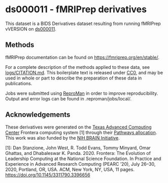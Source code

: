 # ds000011 - fMRIPrep derivatives

This dataset is a BIDS Derivatives dataset resulting from running fMRIPrep vVERSION on [ds000011](https://openneuro.org/datasets/ds000011).

## Methods

fMRIPrep documentation can be found on https://fmriprep.org/en/stable/.

For a complete description of the methods applied to these data, see [logs/CITATION.md](logs/CITATION.md).
This boilerplate text is released under [CC0](https://creativecommons.org/publicdomain/zero/1.0/), and may be used in whole or part to describe the preparation of these data in publications.

Jobs were submitted using [ReproMan](https://reproman.readthedocs.io/en/latest/) in order to improve reproducibility. Output and error logs can be found in .reproman/jobs/local/.

## Acknowledgements

These derivatives were generated on the [Texas Advanced Computing Center](https://www.tacc.utexas.edu/) Frontera computing system [1] through their [Pathways allocation](https://frontera-portal.tacc.utexas.edu/allocations/). This work was also funded by the [NIH BRAIN Initiative](https://grantome.com/grant/NIH/R24-MH117179-03).

[1]: Dan Stanzione, John West, R. Todd Evans, Tommy Minyard, Omar Ghattas, and Dhabaleswar K. Panda. 2020. Frontera: The Evolution of Leadership Computing at the National Science Foundation. In Practice and Experience in Advanced Research Computing (PEARC ’20), July 26–30, 2020, Portland, OR, USA. ACM, New York, NY, USA, 11 pages. https://doi.org/10.1145/3311790.3396656


